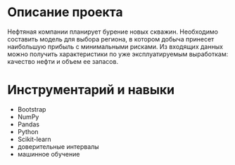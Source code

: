 # Описание проекта

Нефтяная компании планирует бурение новых скважин. Необходимо составить модель для выбора региона, в котором добыча принесет наибольшую прибыль с минимальными рисками. Из входящих данных можно получить характеристики по уже эксплуатируемым выработкам: качество нефти и объем ее запасов.

# Инструментарий и навыки

- Bootstrap
- NumPy
- Pandas
- Python
- Scikit-learn
- доверительные интервалы
- машинное обучение
